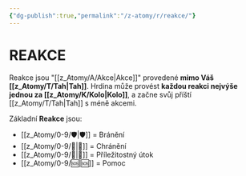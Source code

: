 ```yaml
---
{"dg-publish":true,"permalink":"/z-atomy/r/reakce/"}
---
```


# REAKCE
Reakce jsou "[[z_Atomy/A/Akce\|Akce]]" provedené **mimo Váš [[z_Atomy/T/Tah\|Tah]]**. Hrdina může provést **každou reakci nejvýše jednou za [[z_Atomy/K/Kolo\|Kolo]]**, a začne svůj příští [[z_Atomy/T/Tah\|Tah]] s méně akcemi.

Základní **Reakce** jsou:
- [[z_Atomy/0-9/🛡️\|🛡️]] = Bránění
- [[z_Atomy/0-9/🔰\|🔰]] = Chránění
-  [[z_Atomy/0-9/🛑\|🛑]] = Příležitostný útok
- [[z_Atomy/0-9/🆘\|🆘]] = Pomoc